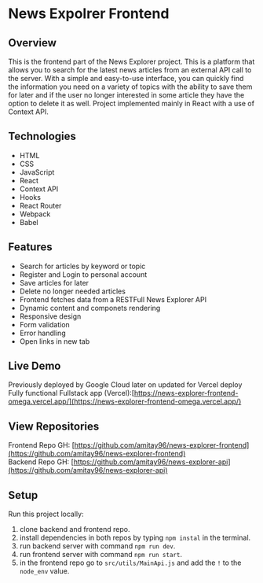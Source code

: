 # News Expolrer Frontend

## Overview

This is the frontend part of the News Explorer project. This is a platform that allows you to search for the latest news articles from an external API call to the server. With a simple and easy-to-use interface, you can quickly find the information you need on a variety of topics with the ability to save them for later and if the user no longer interested in some article they have the option to delete it as well.
Project implemented mainly in React with a use of Context API.

## Technologies

- HTML
- CSS
- JavaScript
- React
- Context API
- Hooks
- React Router
- Webpack
- Babel

## Features

- Search for articles by keyword or topic
- Register and Login to personal account
- Save articles for later
- Delete no longer needed articles
- Frontend fetches data from a RESTFull News Explorer API
- Dynamic content and componets rendering
- Responsive design
- Form validation
- Error handling
- Open links in new tab

## Live Demo
Previously deployed by Google Cloud later on updated for Vercel deploy
Fully functional Fullstack app (Vercel):[https://news-explorer-frontend-omega.vercel.app/](https://news-explorer-frontend-omega.vercel.app/)

## View Repositories

Frontend Repo GH: [https://github.com/amitay96/news-explorer-frontend](https://github.com/amitay96/news-explorer-frontend) <br>
Backend Repo GH: [https://github.com/amitay96/news-explorer-api](https://github.com/amitay96/news-explorer-api)

## Setup

Run this project locally:

1. clone backend and frontend repo.
2. install dependencies in both repos by typing `npm instal` in the terminal.
3. run backend server with command `npm run dev`.
4. run frontend server with command `npm run start`.
5. in the frontend repo go to `src/utils/MainApi.js` and add the `!` to the `node_env` value.

